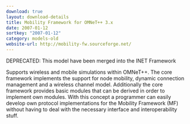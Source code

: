 ```yaml
---
download: true
layout: download-details
title: Mobility Framework for OMNeT++ 3.x
date: 2007-01-12
sortkey: "2007-01-12"
category: models-old
website-url: http://mobility-fw.sourceforge.net/
---
```


DEPRECATED: This model have been merged into the INET Framework

Supports wireless and mobile simulations within OMNeT++. The core framework
implements the support for node mobility, dynamic connection management and a
wireless channel model. Additionally the core framework provides basic modules
that can be derived in order to implement own modules. With this concept a
programmer can easily develop own protocol implementations for the Mobility
Framework (MF) without having to deal with the necessary interface and
interoperability stuff.
